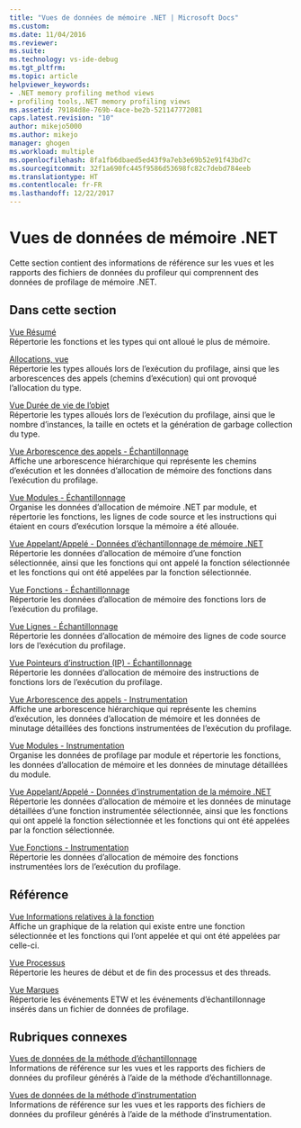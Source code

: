 ```yaml
---
title: "Vues de données de mémoire .NET | Microsoft Docs"
ms.custom: 
ms.date: 11/04/2016
ms.reviewer: 
ms.suite: 
ms.technology: vs-ide-debug
ms.tgt_pltfrm: 
ms.topic: article
helpviewer_keywords:
- .NET memory profiling method views
- profiling tools,.NET memory profiling views
ms.assetid: 79184d8e-769b-4ace-be2b-521147772081
caps.latest.revision: "10"
author: mikejo5000
ms.author: mikejo
manager: ghogen
ms.workload: multiple
ms.openlocfilehash: 8fa1fb6dbaed5ed43f9a7eb3e69b52e91f43bd7c
ms.sourcegitcommit: 32f1a690fc445f9586d53698fc82c7debd784eeb
ms.translationtype: HT
ms.contentlocale: fr-FR
ms.lasthandoff: 12/22/2017
---
```

# <a name="net-memory-data-views"></a>Vues de données de mémoire .NET
Cette section contient des informations de référence sur les vues et les rapports des fichiers de données du profileur qui comprennent des données de profilage de mémoire .NET.  
  
## <a name="in-this-section"></a>Dans cette section  
 [Vue Résumé](../profiling/summary-view-dotnet-memory-data.md)  
 Répertorie les fonctions et les types qui ont alloué le plus de mémoire.  
  
 [Allocations, vue](../profiling/dotnet-memory-allocations-view.md)  
 Répertorie les types alloués lors de l’exécution du profilage, ainsi que les arborescences des appels (chemins d’exécution) qui ont provoqué l’allocation du type.  
  
 [Vue Durée de vie de l’objet](../profiling/object-lifetime-view.md)  
 Répertorie les types alloués lors de l’exécution du profilage, ainsi que le nombre d’instances, la taille en octets et la génération de garbage collection du type.  
  
 [Vue Arborescence des appels - Échantillonnage](../profiling/call-tree-view-dotnet-memory-sampling-data.md)  
 Affiche une arborescence hiérarchique qui représente les chemins d’exécution et les données d’allocation de mémoire des fonctions dans l’exécution du profilage.  
  
 [Vue Modules - Échantillonnage](../profiling/modules-view-dotnet-memory-sampling-data.md)  
 Organise les données d’allocation de mémoire .NET par module, et répertorie les fonctions, les lignes de code source et les instructions qui étaient en cours d’exécution lorsque la mémoire a été allouée.  
  
 [Vue Appelant/Appelé - Données d’échantillonnage de mémoire .NET](../profiling/caller-callee-view-dotnet-memory-sampling-data.md)  
 Répertorie les données d’allocation de mémoire d’une fonction sélectionnée, ainsi que les fonctions qui ont appelé la fonction sélectionnée et les fonctions qui ont été appelées par la fonction sélectionnée.  
  
 [Vue Fonctions - Échantillonnage](../profiling/functions-view-dotnet-memory-sampling-data.md)  
 Répertorie les données d’allocation de mémoire des fonctions lors de l’exécution du profilage.  
  
 [Vue Lignes - Échantillonnage](../profiling/lines-view-dotnet-memory-sampling-data.md)  
 Répertorie les données d’allocation de mémoire des lignes de code source lors de l’exécution du profilage.  
  
 [Vue Pointeurs d’instruction (IP) - Échantillonnage](../profiling/instruction-pointers-ips-view-dotnet-memory-sampling-data.md)  
 Répertorie les données d’allocation de mémoire des instructions de fonctions lors de l’exécution du profilage.  
  
 [Vue Arborescence des appels - Instrumentation](../profiling/call-tree-view-dotnet-memory-instrumentation-data.md)  
 Affiche une arborescence hiérarchique qui représente les chemins d’exécution, les données d’allocation de mémoire et les données de minutage détaillées des fonctions instrumentées de l’exécution du profilage.  
  
 [Vue Modules - Instrumentation](../profiling/modules-view-dotnet-memory-instrumentation-data.md)  
 Organise les données de profilage par module et répertorie les fonctions, les données d’allocation de mémoire et les données de minutage détaillées du module.  
  
 [Vue Appelant/Appelé - Données d’instrumentation de la mémoire .NET](../profiling/caller-callee-view-net-memory-instrumentation-data.md)  
 Répertorie les données d’allocation de mémoire et les données de minutage détaillées d’une fonction instrumentée sélectionnée, ainsi que les fonctions qui ont appelé la fonction sélectionnée et les fonctions qui ont été appelées par la fonction sélectionnée.  
  
 [Vue Fonctions - Instrumentation](../profiling/functions-view-dotnet-memory-instrumentation-data.md)  
 Répertorie les données d’allocation de mémoire des fonctions instrumentées lors de l’exécution du profilage.  
  
## <a name="reference"></a>Référence  
 [Vue Informations relatives à la fonction](../profiling/function-details-view.md)  
 Affiche un graphique de la relation qui existe entre une fonction sélectionnée et les fonctions qui l’ont appelée et qui ont été appelées par celle-ci.  
  
 [Vue Processus](../profiling/process-view.md)  
 Répertorie les heures de début et de fin des processus et des threads.  
  
 [Vue Marques](../profiling/marks-view.md)  
 Répertorie les événements ETW et les événements d’échantillonnage insérés dans un fichier de données de profilage.  
  
## <a name="related-sections"></a>Rubriques connexes  
 [Vues de données de la méthode d’échantillonnage](../profiling/profiler-sampling-method-data-views.md)  
 Informations de référence sur les vues et les rapports des fichiers de données du profileur générés à l’aide de la méthode d’échantillonnage.  
  
 [Vues de données de la méthode d’instrumentation](../profiling/instrumentation-method-data-views.md)  
 Informations de référence sur les vues et les rapports des fichiers de données du profileur générés à l’aide de la méthode d’instrumentation.